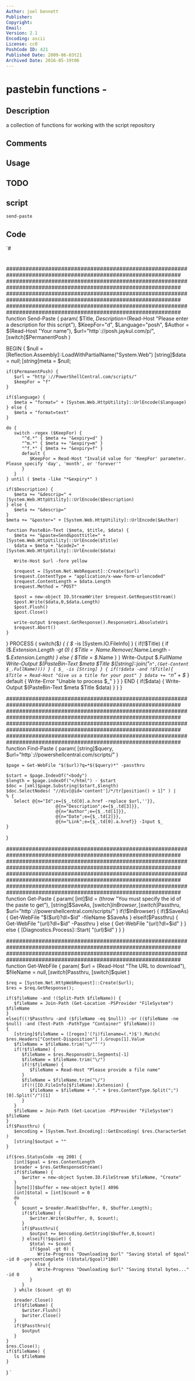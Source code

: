 ```yaml
---
Author: joel bennett
Publisher: 
Copyright: 
Email: 
Version: 2.1
Encoding: ascii
License: cc0
PoshCode ID: 421
Published Date: 2009-06-03t21
Archived Date: 2016-05-19t06
---
```


# pastebin functions - 

## Description

a collection of functions for working with the script repository

## Comments



## Usage



## TODO



## script

`send-paste`

## Code

`#
 #
 ##############################################################################################################
 ##############################################################################################################
 ##############################################################################################################
 ##############################################################################################################
 function Send-Paste {
 param( 
    $Title, 
    $Description=$(Read-Host "Please enter a description for this script"), 
    $KeepFor="d", 
    $Language="posh", 
    $Author = $(Read-Host "Your name"), 
    $url="http`://posh.jaykul.com/p/",
    [switch]$PermanentPosh
 )
    
 BEGIN {
    $null = [Reflection.Assembly]::LoadWithPartialName("System.Web")
    [string]$data = $null;
    [string]$meta = $null;
 
    if($PermanentPosh) {
       $url = "http`://PowerShellCentral.com/scripts/"
       $keepFor = "f"
    }
    
    if($language) {
       $meta = "format=" + [System.Web.HttpUtility]::UrlEncode($language)
    } else {
       $meta = "format=text"
    }
   
    do {
       switch -regex ($KeepFor) {
          "^d.*" { $meta += "&expiry=d" }
          "^m.*" { $meta += "&expiry=m" }
          "^f.*" { $meta += "&expiry=f" }
          default { 
             $KeepFor = Read-Host "Invalid value for 'KeepFor' parameter. Please specify 'day', 'month', or 'forever'"
          }
       }
    } until ( $meta -like "*&expiry*" )
  
    if($Description) {
       $meta += "&descrip=" + [System.Web.HttpUtility]::UrlEncode($Description)
    } else {
       $meta += "&descrip="
    }   
    $meta += "&poster=" + [System.Web.HttpUtility]::UrlEncode($Author)
    
    function PasteBin-Text ($meta, $title, $data) {
       $meta += "&paste=Send&posttitle=" + [System.Web.HttpUtility]::UrlEncode($Title)
       $data = $meta + "&code2=" + [System.Web.HttpUtility]::UrlEncode($data)
       
       Write-Host $url -fore yellow
       
       $request = [System.Net.WebRequest]::Create($url)
       $request.ContentType = "application/x-www-form-urlencoded"
       $request.ContentLength = $data.Length
       $request.Method = "POST"
  
       $post = new-object IO.StreamWriter $request.GetRequestStream()
       $post.Write($data,0,$data.Length)
       $post.Flush()
       $post.Close()
  
       write-output $request.GetResponse().ResponseUri.AbsoluteUri
       $request.Abort()      
    }
 }
 PROCESS {
    switch($_) {
       { $_ -is [System.IO.FileInfo] } {
          if(!$Title) {
             if ($_.Extension.Length -gt 0)
             { 
                $Title = $_.Name.Remove($_.Name.Length - $_.Extension.Length) 
             } else { 
                $Title = $_.Name 
             }
          }
          Write-Output $_.FullName
          Write-Output $(PasteBin-Text $meta $Title $([string]::join("`n",(Get-Content $_.FullName))))
       }
       { $_ -is [String] } {
          if(!$data -and !$Title){
             $Title = Read-Host "Give us a title for your post"
          }
          $data += "`n" + $_ 
       }
       default {
          Write-Error "Unable to process $_"
       }
    }
 }
 END {
    if($data) { 
       Write-Output $(PasteBin-Text $meta $Title $data)
    }
 }
 }
  
 ##############################################################################################################
 ##############################################################################################################
 ##############################################################################################################
 ##############################################################################################################
 function Find-Paste {
    param(
       [string]$query,
       $url="http`://powershellcentral.com/scripts/"
    )
    
    $page = Get-WebFile "$($url)?q=*$($query)*" -passthru
    
    $start = $page.IndexOf("<body")
    $length = $page.indexOf("</html") - $start
    $doc = [xml]$page.Substring($start,$length)
    $doc.SelectNodes( "//div[@id='content']/*/tr[position() > 1]" ) |
    % { 
       Select @{n="Id";e={$_.td[0].a.href -replace $url,''}},
                       @{n="Description";e={$_.td[3]}},
                       @{n="Author";e={$_.td[1]}},
                       @{n="Date";e={$_.td[2]}},
                       @{n="Link";e={$_.td[0].a.href}} -Input $_ 
    }
 }
  
 ##############################################################################################################
 ##############################################################################################################
 ##############################################################################################################
 ##############################################################################################################
 function Get-Paste {
    param(
       [int]$Id = (throw "You must specify the id of the paste to get"),
       [string]$SaveAs,
       [switch]$InBrowser,
       [switch]$Passthru,
       $url="http`://powershellcentral.com/scripts/"
    )
    if(!$InBrowser) {
       if($SaveAs) {
          Get-WebFile "$($url)?dl=$id" -fileName $SaveAs
       } elseif($Passthru) {
          Get-WebFile "$($url)?dl=$id" -Passthru
       } else {
          Get-WebFile "$($url)?dl=$id"
       }
    } else {
       [Diagnostics.Process]::Start( "$($url)$id" )
    }
 }
  
 
 ##############################################################################################################
 ##############################################################################################################
 function Get-WebFile {
    param( 
       $url = (Read-Host "The URL to download"),
       $fileName = $null,
       [switch]$Passthru,
       [switch]$quiet
    )
    
    $req = [System.Net.HttpWebRequest]::Create($url);
    $res = $req.GetResponse();
  
    if($fileName -and !(Split-Path $fileName)) {
       $fileName = Join-Path (Get-Location -PSProvider "FileSystem") $fileName
    } 
    elseif((!$Passthru -and ($fileName -eq $null)) -or (($fileName -ne $null) -and (Test-Path -PathType "Container" $fileName)))
    {
       [string]$fileName = ([regex]'(?i)filename=(.*)$').Match( $res.Headers["Content-Disposition"] ).Groups[1].Value
       $fileName = $fileName.trim("\/""'")
       if(!$fileName) {
          $fileName = $res.ResponseUri.Segments[-1]
          $fileName = $fileName.trim("\/")
          if(!$fileName) { 
             $fileName = Read-Host "Please provide a file name"
          }
          $fileName = $fileName.trim("\/")
          if(!([IO.FileInfo]$fileName).Extension) {
             $fileName = $fileName + "." + $res.ContentType.Split(";")[0].Split("/")[1]
          }
       }
       $fileName = Join-Path (Get-Location -PSProvider "FileSystem") $fileName
    }
    if($Passthru) {
       $encoding = [System.Text.Encoding]::GetEncoding( $res.CharacterSet )
       [string]$output = ""
    }
  
    if($res.StatusCode -eq 200) {
       [int]$goal = $res.ContentLength
       $reader = $res.GetResponseStream()
       if($fileName) {
          $writer = new-object System.IO.FileStream $fileName, "Create"
       }
       [byte[]]$buffer = new-object byte[] 4096
       [int]$total = [int]$count = 0
       do
       {
          $count = $reader.Read($buffer, 0, $buffer.Length);
          if($fileName) {
             $writer.Write($buffer, 0, $count);
          } 
          if($Passthru){
             $output += $encoding.GetString($buffer,0,$count)
          } elseif(!$quiet) {
             $total += $count
             if($goal -gt 0) {
                Write-Progress "Downloading $url" "Saving $total of $goal" -id 0 -percentComplete (($total/$goal)*100)
             } else {
                Write-Progress "Downloading $url" "Saving $total bytes..." -id 0
             }
          }
       } while ($count -gt 0)
       
       $reader.Close()
       if($fileName) {
          $writer.Flush()
          $writer.Close()
       }
       if($Passthru){
          $output
       }
    }
    $res.Close(); 
    if($fileName) {
       ls $fileName
    }
 }
`

